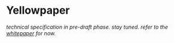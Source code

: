 # Yellowpaper

*technical specification in pre-draft phase. stay tuned. refer to the [whitepaper](WHITEPAPER.md) for now.*
